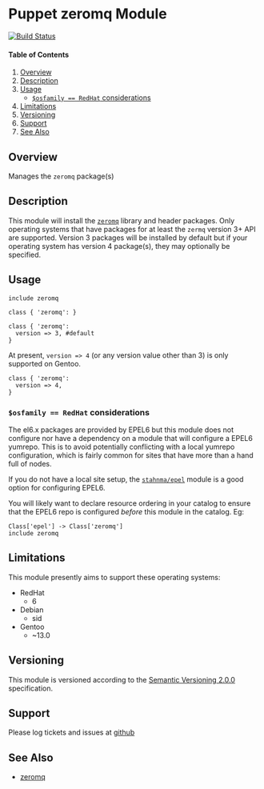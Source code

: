 Puppet zeromq Module
====================

[![Build Status](https://travis-ci.org/jhoblitt/puppet-zeromq.png)](https://travis-ci.org/jhoblitt/puppet-zeromq)

#### Table of Contents

1. [Overview](#overview)
2. [Description](#description)
3. [Usage](#usage)
    * [`$osfamily == RedHat` considerations](#osfamily--redhat-considerations)
4. [Limitations](#limitations)
5. [Versioning](#versioning)
6. [Support](#support)
7. [See Also](#see-also)


Overview
--------

Manages the `zeromq` package(s)


Description
-----------

This module will install the [`zeromq`](http://zeromq.org/) library and header
packages.  Only operating systems that have packages for at least the `zermq`
version 3+ API are supported. Version 3 packages will be installed by default
but if your operating system has version 4 package(s), they may optionally be
specified.


Usage
-----

```puppet
include zeromq
```

```puppet
class { 'zeromq': }
```

```puppet
class { 'zeromq':
  version => 3, #default
}
```

At present, `version => 4` (or any version value other than 3) is only
supported on Gentoo.

```puppet
class { 'zeromq':
  version => 4,
}
```

### `$osfamily == RedHat` considerations

The el6.x packages are provided by EPEL6 but this module does not configure nor
have a dependency on a module that will configure a EPEL6 yumrepo.  This is to
avoid potentially conflicting with a local yumrepo configuration, which is
fairly common for sites that have more than a hand full of nodes.

If you do not have a local site setup, the
[`stahnma/epel`](https://forge.puppetlabs.com/stahnma/epel) module is a good
option for configuring EPEL6.

You will likely want to declare resource ordering in your catalog to ensure
that the EPEL6 repo is configured *before* this module in the catalog. Eg:

```puppet
Class['epel'] -> Class['zeromq']
include zeromq
```


Limitations
-----------

This module presently aims to support these operating systems:

* RedHat
  - 6
* Debian
  - sid
* Gentoo
  - ~13.0


Versioning
----------

This module is versioned according to the [Semantic Versioning
2.0.0](http://semver.org/spec/v2.0.0.html) specification.


Support
-------

Please log tickets and issues at
[github](https://github.com/jhoblitt/puppet-zeromq/issues)


See Also
--------

* [zeromq](http://zeromq.org/)
